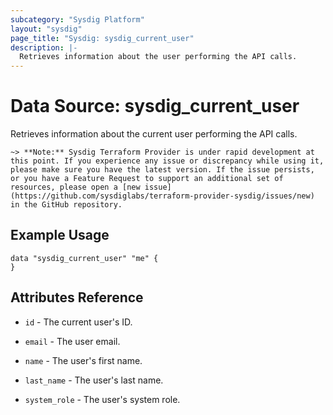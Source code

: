 ```yaml
---
subcategory: "Sysdig Platform"
layout: "sysdig"
page_title: "Sysdig: sysdig_current_user"
description: |-
  Retrieves information about the user performing the API calls.
---
```


# Data Source: sysdig_current_user

Retrieves information about the current user performing the API calls.

`~> **Note:** Sysdig Terraform Provider is under rapid development at this point. If you experience any issue or discrepancy while using it, please make sure you have the latest version. If the issue persists, or you have a Feature Request to support an additional set of resources, please open a [new issue](https://github.com/sysdiglabs/terraform-provider-sysdig/issues/new) in the GitHub repository.`

## Example Usage

```hcl
data "sysdig_current_user" "me" {
}
```

## Attributes Reference

* `id` - The current user's ID.

* `email` - The user email.

* `name` - The user's first name.

* `last_name` - The user's last name.

* `system_role` - The user's system role.